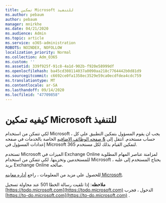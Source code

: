 ```yaml
---
title: تمكين Microsoft للتنفيذ
ms.author: pebaum
author: pebaum
manager: mnirkhe
ms.date: 04/21/2020
ms.audience: Admin
ms.topic: article
ms.service: o365-administration
ROBOTS: NOINDEX, NOFOLLOW
localization_priority: Normal
ms.collection: Adm_O365
ms.custom: ''
ms.assetid: 339f925f-91c8-4a1d-902b-f920e58999df
ms.openlocfilehash: ba45cd308114037a0090aa218c7764442b0d81d9
ms.sourcegitcommit: c6692ce0fa1358ec3529e59ca0ecdfdea4cdc759
ms.translationtype: MT
ms.contentlocale: ar-SA
ms.lasthandoff: 09/14/2020
ms.locfileid: "47709858"
---
```

# <a name="how-to-enable-microsoft-to-do"></a>كيفيه تمكين Microsoft للتنفيذ

لكي تتمكن من استخدام Microsoft ، يجب ان يقوم المسؤول بتمكين التطبيق علي كل حساب مستخدم. انتقل إلى [ &amp; صفحه الوظائف الاضافيه](https://portal.office.com/adminportal/home#/Settings/ServicesAndAddIns) الخاصة بالخدمات في صفحه إعدادات المسؤول في Microsoft 365 لتمكين القيام بذلك لكل مستخدم.
  
تستخدم Microsoft الميزات في Exchange Online لمزامنة عناصر المهام المطلوبة للمستخدمين وتخزينها. لكي تتمكن من استخدام Microsoft ، يحتاج المستخدم إلى علبه بريد Exchange Online صالحه.
  
للحصول علي مزيد من المعلومات ، راجع [أداره معاينه Microsoft](https://support.office.com/article/490c1a8c-2333-4952-8125-841afadb9620.aspx).
  
 **ملاحظه**: إذا تلقيت رسالة الخطا 501 عند محاولة تسجيل [https://todo.microsoft.com](https://todo.microsoft.com) الدخول ، فجرب [https://to-do.microsoft.com](https://to-do.microsoft.com) .
  

